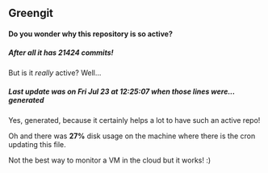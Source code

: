 ## Greengit

#### Do you wonder why this repository is so active?

##### After all it has 21424 commits!

But is it *really* active? Well...

##### Last update was on Fri Jul 23 at 12:25:07 when those lines were... generated

Yes, generated, because it certainly helps a lot to have such an active repo!

Oh and there was **27%** disk usage on the machine
where there is the cron updating this file.

Not the best way to monitor a VM in the cloud but it works! :)
